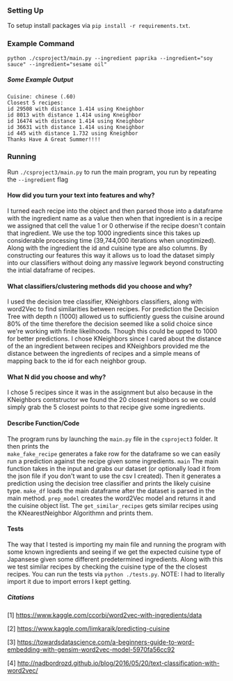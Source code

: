 
### Setting Up
To setup install packages via `pip install -r requirements.txt`. 

### Example Command
`python ./csproject3/main.py --ingredient paprika --ingredient="soy sauce" --ingredient="sesame oil"`

##### Some Example Output
```
Cuisine: chinese (.60)
Closest 5 recipes: 
id 29508 with distance 1.414 using Kneighbor
id 8013 with distance 1.414 using Kneighbor
id 16474 with distance 1.414 using Kneighbor
id 36631 with distance 1.414 using Kneighbor
id 445 with distance 1.732 using Kneighbor
Thanks Have A Great Summer!!!!
```
### Running
Run `./csproject3/main.py` to run the main program, you run by repeating the `--ingredient` flag


#### How did you turn your text into features and why?
I turned each recipe into the object and then parsed those into a dataframe with the ingredient name as a value then when that ingredient is in a recipe we
assigned that cell the value 1 or 0 otherwise if the recipe doesn't contain that ingredient. We use the top 1000 ingredients since this takes up considerable processing time (39,744,000 iterations when unoptimized). Along with the ingredient the id and cuisine type are also columns. By constructing our features this way it allows us to load the dataset simply into our classifiers without doing any massive legwork beyond constructing the intial dataframe of recipes.

#### What classifiers/clustering methods did you choose and why?
I used the decision tree classifier, KNeighbors classifiers, along with word2Vec to find similarities between recipes. For prediction the Decision Tree with depth n (1000) allowed us to sufficiently guess the cuisine around 80% of the time therefore the decision seemed like a solid choice since we're working with finite likelihoods. Though this could be upped to 1000 for better predictions. I chose KNeighbors since I cared about the distance of the an ingredient between recipes and KNeighbors provided me the distance between the ingredients of recipes and a simple means of mapping back to the id for each neighbor group. 

#### What N did you choose and why?
I chose 5 recipes since it was in the assignment but also because in the KNeighbors contstructor we found the 20 closest neighbors so we could simply grab the 5 closest points to that recipe give some ingredients. 

#### Describe Function/Code
The program runs by launching the `main.py` file in the `csproject3` folder. It then prints the  
`make_fake_recipe` generates a fake row for the dataframe so we can easily run a prediction against the recipe given some ingredients.
`main` The main function takes in the input and grabs our dataset (or optionally load it from the json file if you don't want to use the csv I created). Then it generates a prediction using the decision tree classifier and prints the likely cuisine type. `make_df` loads the main dataframe after the dataset is parsed in the main method. `prep_model` creates the word2Vec model and returns it and the cuisine object list. The `get_similar_recipes` gets similar recipes using the KNearestNeighbor Algorithmn and prints them.

#### Tests
The way that I tested is importing my main file and running the program with some known ingredients and seeing if we get the expected cuisine type of Japansese given some different predetermined ingredients. Along with this we test similar recipes by checking the cuisine type of the the closest recipes. You can run the tests via `python ./tests.py`.
 NOTE: I had to literally import it due to import errors I kept getting.







##### Citations
[1] https://www.kaggle.com/ccorbi/word2vec-with-ingredients/data

[2] https://www.kaggle.com/limkaraik/predicting-cuisine

[3] https://towardsdatascience.com/a-beginners-guide-to-word-embedding-with-gensim-word2vec-model-5970fa56cc92

[4] http://nadbordrozd.github.io/blog/2016/05/20/text-classification-with-word2vec/